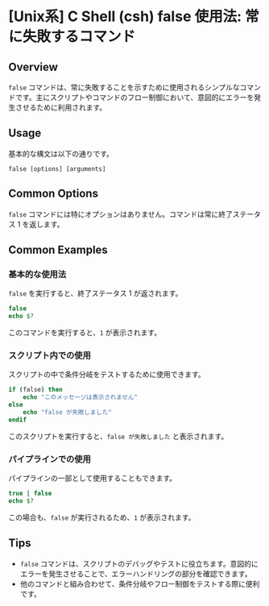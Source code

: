 # [Unix系] C Shell (csh) false 使用法: 常に失敗するコマンド

## Overview
`false` コマンドは、常に失敗することを示すために使用されるシンプルなコマンドです。主にスクリプトやコマンドのフロー制御において、意図的にエラーを発生させるために利用されます。

## Usage
基本的な構文は以下の通りです。

```
false [options] [arguments]
```

## Common Options
`false` コマンドには特にオプションはありません。コマンドは常に終了ステータス 1 を返します。

## Common Examples

### 基本的な使用法
`false` を実行すると、終了ステータス 1 が返されます。
```csh
false
echo $?
```
このコマンドを実行すると、`1` が表示されます。

### スクリプト内での使用
スクリプトの中で条件分岐をテストするために使用できます。
```csh
if (false) then
    echo "このメッセージは表示されません"
else
    echo "false が失敗しました"
endif
```
このスクリプトを実行すると、`false が失敗しました` と表示されます。

### パイプラインでの使用
パイプラインの一部として使用することもできます。
```csh
true | false
echo $?
```
この場合も、`false` が実行されるため、`1` が表示されます。

## Tips
- `false` コマンドは、スクリプトのデバッグやテストに役立ちます。意図的にエラーを発生させることで、エラーハンドリングの部分を確認できます。
- 他のコマンドと組み合わせて、条件分岐やフロー制御をテストする際に便利です。